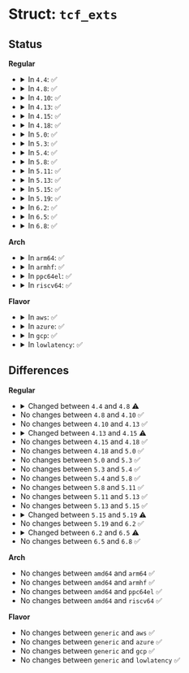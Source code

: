 # Struct: <code>tcf_exts</code>

## Status
<b>Regular</b>
<ul>
<li>
<details>
<summary>In <code>4.4</code>: ✅</summary>

```c
struct tcf_exts {
    __u32 type;
    struct list_head actions;
    int action;
    int police;
};
```
</details>
</li>
<li>
<details>
<summary>In <code>4.8</code>: ✅</summary>

```c
struct tcf_exts {
    __u32 type;
    int nr_actions;
    struct tc_action **actions;
    int action;
    int police;
};
```
</details>
</li>
<li>
<details>
<summary>In <code>4.10</code>: ✅</summary>

```c
struct tcf_exts {
    __u32 type;
    int nr_actions;
    struct tc_action **actions;
    int action;
    int police;
};
```
</details>
</li>
<li>
<details>
<summary>In <code>4.13</code>: ✅</summary>

```c
struct tcf_exts {
    __u32 type;
    int nr_actions;
    struct tc_action **actions;
    int action;
    int police;
};
```
</details>
</li>
<li>
<details>
<summary>In <code>4.15</code>: ✅</summary>

```c
struct tcf_exts {
    __u32 type;
    int nr_actions;
    struct tc_action **actions;
    struct net *net;
    int action;
    int police;
};
```
</details>
</li>
<li>
<details>
<summary>In <code>4.18</code>: ✅</summary>

```c
struct tcf_exts {
    __u32 type;
    int nr_actions;
    struct tc_action **actions;
    struct net *net;
    int action;
    int police;
};
```
</details>
</li>
<li>
<details>
<summary>In <code>5.0</code>: ✅</summary>

```c
struct tcf_exts {
    __u32 type;
    int nr_actions;
    struct tc_action **actions;
    struct net *net;
    int action;
    int police;
};
```
</details>
</li>
<li>
<details>
<summary>In <code>5.3</code>: ✅</summary>

```c
struct tcf_exts {
    __u32 type;
    int nr_actions;
    struct tc_action **actions;
    struct net *net;
    int action;
    int police;
};
```
</details>
</li>
<li>
<details>
<summary>In <code>5.4</code>: ✅</summary>

```c
struct tcf_exts {
    __u32 type;
    int nr_actions;
    struct tc_action **actions;
    struct net *net;
    int action;
    int police;
};
```
</details>
</li>
<li>
<details>
<summary>In <code>5.8</code>: ✅</summary>

```c
struct tcf_exts {
    __u32 type;
    int nr_actions;
    struct tc_action **actions;
    struct net *net;
    int action;
    int police;
};
```
</details>
</li>
<li>
<details>
<summary>In <code>5.11</code>: ✅</summary>

```c
struct tcf_exts {
    __u32 type;
    int nr_actions;
    struct tc_action **actions;
    struct net *net;
    int action;
    int police;
};
```
</details>
</li>
<li>
<details>
<summary>In <code>5.13</code>: ✅</summary>

```c
struct tcf_exts {
    __u32 type;
    int nr_actions;
    struct tc_action **actions;
    struct net *net;
    int action;
    int police;
};
```
</details>
</li>
<li>
<details>
<summary>In <code>5.15</code>: ✅</summary>

```c
struct tcf_exts {
    __u32 type;
    int nr_actions;
    struct tc_action **actions;
    struct net *net;
    int action;
    int police;
};
```
</details>
</li>
<li>
<details>
<summary>In <code>5.19</code>: ✅</summary>

```c
struct tcf_exts {
    __u32 type;
    int nr_actions;
    struct tc_action **actions;
    struct net *net;
    netns_tracker ns_tracker;
    int action;
    int police;
};
```
</details>
</li>
<li>
<details>
<summary>In <code>6.2</code>: ✅</summary>

```c
struct tcf_exts {
    __u32 type;
    int nr_actions;
    struct tc_action **actions;
    struct net *net;
    netns_tracker ns_tracker;
    int action;
    int police;
};
```
</details>
</li>
<li>
<details>
<summary>In <code>6.5</code>: ✅</summary>

```c
struct tcf_exts {
    __u32 type;
    int nr_actions;
    struct tc_action **actions;
    struct net *net;
    netns_tracker ns_tracker;
    struct tcf_exts_miss_cookie_node *miss_cookie_node;
    int action;
    int police;
};
```
</details>
</li>
<li>
<details>
<summary>In <code>6.8</code>: ✅</summary>

```c
struct tcf_exts {
    __u32 type;
    int nr_actions;
    struct tc_action **actions;
    struct net *net;
    netns_tracker ns_tracker;
    struct tcf_exts_miss_cookie_node *miss_cookie_node;
    int action;
    int police;
};
```
</details>
</li>
</ul>
<b>Arch</b>
<ul>
<li>
<details>
<summary>In <code>arm64</code>: ✅</summary>

```c
struct tcf_exts {
    __u32 type;
    int nr_actions;
    struct tc_action **actions;
    struct net *net;
    int action;
    int police;
};
```
</details>
</li>
<li>
<details>
<summary>In <code>armhf</code>: ✅</summary>

```c
struct tcf_exts {
    __u32 type;
    int nr_actions;
    struct tc_action **actions;
    struct net *net;
    int action;
    int police;
};
```
</details>
</li>
<li>
<details>
<summary>In <code>ppc64el</code>: ✅</summary>

```c
struct tcf_exts {
    __u32 type;
    int nr_actions;
    struct tc_action **actions;
    struct net *net;
    int action;
    int police;
};
```
</details>
</li>
<li>
<details>
<summary>In <code>riscv64</code>: ✅</summary>

```c
struct tcf_exts {
    __u32 type;
    int nr_actions;
    struct tc_action **actions;
    struct net *net;
    int action;
    int police;
};
```
</details>
</li>
</ul>
<b>Flavor</b>
<ul>
<li>
<details>
<summary>In <code>aws</code>: ✅</summary>

```c
struct tcf_exts {
    __u32 type;
    int nr_actions;
    struct tc_action **actions;
    struct net *net;
    int action;
    int police;
};
```
</details>
</li>
<li>
<details>
<summary>In <code>azure</code>: ✅</summary>

```c
struct tcf_exts {
    __u32 type;
    int nr_actions;
    struct tc_action **actions;
    struct net *net;
    int action;
    int police;
};
```
</details>
</li>
<li>
<details>
<summary>In <code>gcp</code>: ✅</summary>

```c
struct tcf_exts {
    __u32 type;
    int nr_actions;
    struct tc_action **actions;
    struct net *net;
    int action;
    int police;
};
```
</details>
</li>
<li>
<details>
<summary>In <code>lowlatency</code>: ✅</summary>

```c
struct tcf_exts {
    __u32 type;
    int nr_actions;
    struct tc_action **actions;
    struct net *net;
    int action;
    int police;
};
```
</details>
</li>
</ul>

## Differences
<b>Regular</b>
<ul>
<li>
<details>
<summary>Changed between <code>4.4</code> and <code>4.8</code> ⚠️</summary>
<ul>
<li>
<b>Field added. </b>
<code>int nr_actions</code>
</li>
<li>
<b>Field type changed. </b>
<code>struct list_head actions</code> ➡️ <code>struct tc_action **actions</code>
</li>
</ul>
</details>
</li>
<li>
No changes between <code>4.8</code> and <code>4.10</code> ✅
</li>
<li>
No changes between <code>4.10</code> and <code>4.13</code> ✅
</li>
<li>
<details>
<summary>Changed between <code>4.13</code> and <code>4.15</code> ⚠️</summary>
<ul>
<li>
<b>Field added. </b>
<code>struct net *net</code>
</li>
</ul>
</details>
</li>
<li>
No changes between <code>4.15</code> and <code>4.18</code> ✅
</li>
<li>
No changes between <code>4.18</code> and <code>5.0</code> ✅
</li>
<li>
No changes between <code>5.0</code> and <code>5.3</code> ✅
</li>
<li>
No changes between <code>5.3</code> and <code>5.4</code> ✅
</li>
<li>
No changes between <code>5.4</code> and <code>5.8</code> ✅
</li>
<li>
No changes between <code>5.8</code> and <code>5.11</code> ✅
</li>
<li>
No changes between <code>5.11</code> and <code>5.13</code> ✅
</li>
<li>
No changes between <code>5.13</code> and <code>5.15</code> ✅
</li>
<li>
<details>
<summary>Changed between <code>5.15</code> and <code>5.19</code> ⚠️</summary>
<ul>
<li>
<b>Field added. </b>
<code>netns_tracker ns_tracker</code>
</li>
</ul>
</details>
</li>
<li>
No changes between <code>5.19</code> and <code>6.2</code> ✅
</li>
<li>
<details>
<summary>Changed between <code>6.2</code> and <code>6.5</code> ⚠️</summary>
<ul>
<li>
<b>Field added. </b>
<code>struct tcf_exts_miss_cookie_node *miss_cookie_node</code>
</li>
</ul>
</details>
</li>
<li>
No changes between <code>6.5</code> and <code>6.8</code> ✅
</li>
</ul>
<b>Arch</b>
<ul>
<li>
No changes between <code>amd64</code> and <code>arm64</code> ✅
</li>
<li>
No changes between <code>amd64</code> and <code>armhf</code> ✅
</li>
<li>
No changes between <code>amd64</code> and <code>ppc64el</code> ✅
</li>
<li>
No changes between <code>amd64</code> and <code>riscv64</code> ✅
</li>
</ul>
<b>Flavor</b>
<ul>
<li>
No changes between <code>generic</code> and <code>aws</code> ✅
</li>
<li>
No changes between <code>generic</code> and <code>azure</code> ✅
</li>
<li>
No changes between <code>generic</code> and <code>gcp</code> ✅
</li>
<li>
No changes between <code>generic</code> and <code>lowlatency</code> ✅
</li>
</ul>
